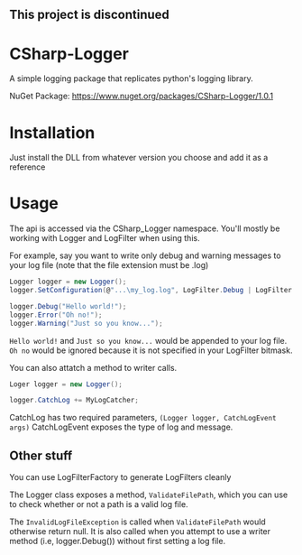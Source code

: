 ## This project is discontinued
# CSharp-Logger

A simple logging package that replicates python's logging library.

NuGet Package: https://www.nuget.org/packages/CSharp-Logger/1.0.1

# Installation

Just install the DLL from whatever version you choose and add it as a reference

# Usage

The api is accessed via the CSharp_Logger namespace. You'll mostly be working with Logger and LogFilter when using this.

For example, say you want to write only debug and warning messages to your log file (note that the file extension must be .log)
```c#
Logger logger = new Logger();
logger.SetConfiguration(@"...\my_log.log", LogFilter.Debug | LogFilter.Warning); // A directory path is also valid and will create a file named 'cs-log.log' by default

logger.Debug("Hello world!");
logger.Error("Oh no!");
logger.Warning("Just so you know...");
```

`Hello world!` and `Just so you know...` would be appended to your log file. `Oh no` would be ignored because it is not specified in your LogFilter bitmask.

You can also attatch a method to writer calls.

```c#
Loger logger = new Logger();

logger.CatchLog += MyLogCatcher;
```

CatchLog has two required parameters, `(Logger logger, CatchLogEvent args)`
CatchLogEvent exposes the type of log and message.

## Other stuff

You can use LogFilterFactory to generate LogFilters cleanly

The Logger class exposes a method, `ValidateFilePath`, which you can use to check whether or not a path is a valid log file.

The `InvalidLogFileException` is called when `ValidateFilePath` would otherwise return null. It is also called when you attempt to use a writer method (i.e, logger.Debug()) without first setting a log file.
